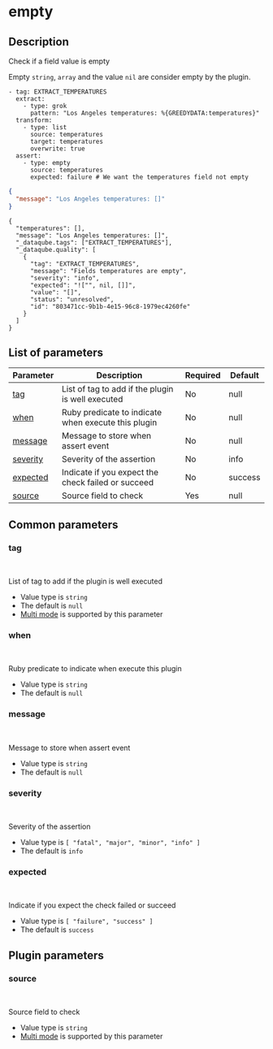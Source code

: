 # empty <Badge type='tip' text='community' vertical='top' />

## Description
Check if a field value is empty

  Empty `string`, `array` and the value `nil` are consider empty by the plugin.

  <CodeGroup>
  <CodeGroupItem title='CONFIG'>

```yaml{10-12}
- tag: EXTRACT_TEMPERATURES
  extract:
    - type: grok
      pattern: "Los Angeles temperatures: %{GREEDYDATA:temperatures}"
  transform:
    - type: list
      source: temperatures
      target: temperatures
      overwrite: true
  assert:
    - type: empty
      source: temperatures
      expected: failure # We want the temperatures field not empty
```

  </CodeGroupItem>
  <CodeGroupItem title='EVENT'>

```json
{
  "message": "Los Angeles temperatures: []"
}
```

  </CodeGroupItem>
  <CodeGroupItem title='OUTPUT'>

```json{5-15}
{
  "temperatures": [],
  "message": "Los Angeles temperatures: []",
  "_dataqube.tags": ["EXTRACT_TEMPERATURES"],
  "_dataqube.quality": [
    {
      "tag": "EXTRACT_TEMPERATURES",
      "message": "Fields temperatures are empty",
      "severity": "info",
      "expected": "!["", nil, []]",
      "value": "[]",
      "status": "unresolved",
      "id": "803471cc-9b1b-4e15-96c8-1979ec4260fe"
    }
  ]
}
```

  </CodeGroupItem>
</CodeGroup>

## List of parameters
| Parameter | Description | Required | Default |
|---|---|---|---|
| [tag](#tag) | List of tag to add if the plugin is well executed | No | null |
| [when](#when) | Ruby predicate to indicate when execute this plugin | No | null |
| [message](#message) | Message to store when assert event | No | null |
| [severity](#severity) | Severity of the assertion | No | info |
| [expected](#expected) | Indicate if you expect the check failed or succeed | No | success |
| [source](#source) | Source field to check | Yes | null |

## Common parameters
### tag
<br/>
<Badge type=warning text=optional vertical=bottom />

List of tag to add if the plugin is well executed
- Value type is `string`
- The default is `null`
- [Multi mode](#) is supported by this parameter

### when
<br/>
<Badge type=warning text=optional vertical=bottom />

Ruby predicate to indicate when execute this plugin
- Value type is `string`
- The default is `null`

### message
<br/>
<Badge type=warning text=optional vertical=bottom />

Message to store when assert event
- Value type is `string`
- The default is `null`

### severity
<br/>
<Badge type=warning text=optional vertical=bottom />

Severity of the assertion
- Value type is `[
  "fatal",
  "major",
  "minor",
  "info"
]`
- The default is `info`

### expected
<br/>
<Badge type=warning text=optional vertical=bottom />

Indicate if you expect the check failed or succeed
- Value type is `[
  "failure",
  "success"
]`
- The default is `success`

## Plugin parameters
### source
<br/>
<Badge type=tip text=required vertical=bottom />

Source field to check
- Value type is `string`
- [Multi mode](#) is supported by this parameter

